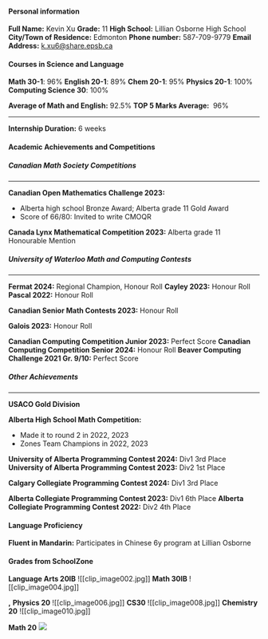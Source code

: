 #### Personal information
**Full Name:** Kevin Xu
**Grade:** 11
**High School:** Lillian Osborne High School
**City/Town of Residence:** Edmonton
**Phone number:** 587-709-9779
**Email Address:** k.xu6@share.epsb.ca

#### Courses in Science and Language
**Math 30-1**: 96%
**English 20-1**: 89%
**Chem 20-1**: 95%
**Physics 20-1**: 100%
**Computing Science 30**: 100%

**Average of Math and English:** 92.5%
**TOP 5 Marks Average:**  96%

--- 
**Internship Duration:** 6 weeks

#### Academic Achievements and Competitions
##### Canadian Math Society Competitions
--- 

**Canadian Open Mathematics Challenge 2023:**
- Alberta high school Bronze Award; Alberta grade 11 Gold Award
- Score of 66/80: Invited to write CMOQR

**Canada Lynx Mathematical Competition 2023:** Alberta grade 11 Honourable Mention
##### University of Waterloo Math and Computing Contests
---
**Fermat 2024:** Regional Champion, Honour Roll 
**Cayley 2023:** Honour Roll
**Pascal 2022:** Honour Roll

**Canadian Senior Math Contests 2023:** Honour Roll

**Galois 2023:** Honour Roll

**Canadian Computing Competition Junior 2023:** Perfect Score
**Canadian Computing Competition Senior 2024:** Honour Roll
**Beaver Computing Challenge 2021 Gr. 9/10:** Perfect Score

##### Other Achievements
---
**USACO Gold Division**

**Alberta High School Math Competition:** 
- Made it to round 2 in 2022, 2023
- Zones Team Champions in 2022, 2023

**University of Alberta Programming Contest 2024:** Div1 3rd Place
**University of Alberta Programming Contest 2023:** Div2 1st Place

**Calgary Collegiate Programming Contest 2024:** Div1 3rd Place

**Alberta Collegiate Programming Contest 2023:** Div1 6th Place
**Alberta Collegiate Programming Contest 2022:** Div2 4th Place


#### Language Proficiency
**Fluent in Mandarin:** Participates in Chinese 6y program at Lillian Osborne

#### Grades from SchoolZone 
**Language Arts 20IB**
![[clip_image002.jpg]]
**Math 30IB**
![[clip_image004.jpg]]

**,**
**Physics 20**
![[clip_image006.jpg]]
**CS30**
![[clip_image008.jpg]]
**Chemistry 20**
![[clip_image010.jpg]]

**Math 20**
![](file:///C:/Users/Walker/AppData/Local/Temp/msohtmlclip1/01/clip_image012.jpg)
